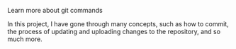 Learn more about git commands

In this project, I have gone through many concepts, such as how to commit, the process of updating and uploading changes to the repository, and so much more.
